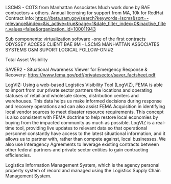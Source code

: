 LSCMS - 
COTS from Manhattan Associates
Much work done by BAE contractors + others. Annual licensing for support from MA, 10k for RedHat
Contract info:
https://beta.sam.gov/search?keywords=lscms&sort=-relevance&index=&is_active=true&page=1&date_filter_index=0&inactive_filter_values=false&organization_id=100011943

Sub components:
virtualization software -one of the first contracts
ODYSSEY ACCESS CLIENT
BAE 9M - LSCMS MANHATTAN ASSOCIATES SYSTEMS O&M SUPORT LOGICAL FOLLOW-ON #2

Total Asset Visibility

SAVER2 - Situational Awareness Viewer for Emergency Response & Recovery: https://www.fema.gov/pdf/privatesector/saver_factsheet.pdf

LogVIZ: 
Using a web-based Logistics Visibility Tool (LogVIZ), FEMA is able to 
import from our private sector partners the locations and operating statuses of retail and 
wholesale stores, distribution centers and warehouses. This data helps us make informed 
decisions during response and recovery operations and can also assist FEMA Acquisition in 
identifying local vendor sources to meet disaster resource requirements. This concept is also 
consistent with FEMA doctrine to help restore local economies by buying from the impacted 
community as much as possible. LogVIZ is a real-time tool, providing live updates to relevant data so that operational personnel constantly have access to the latest situational information, and 
it allows us to partner with, rather than compete against, local businesses. We also use 
Interagency Agreements to leverage existing contracts between other federal partners and private 
sector entities to gain contracting efficiencies. 


Logistics Information Management System, which is the agency personal property system of record and managed using the Logistics Supply Chain Management System. 